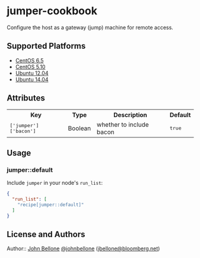 # jumper-cookbook

Configure the host as a gateway (jump) machine for remote access.

## Supported Platforms

- [CentOS 6.5][3]
- [CentOS 5.10][4]
- [Ubuntu 12.04][5]
- [Ubuntu 14.04][6]

## Attributes

<table>
  <tr>
    <th>Key</th>
    <th>Type</th>
    <th>Description</th>
    <th>Default</th>
  </tr>
  <tr>
    <td><tt>['jumper']['bacon']</tt></td>
    <td>Boolean</td>
    <td>whether to include bacon</td>
    <td><tt>true</tt></td>
  </tr>
</table>

## Usage

### jumper::default

Include `jumper` in your node's `run_list`:

```json
{
  "run_list": [
    "recipe[jumper::default]"
  ]
}
```

## License and Authors

Author:: [John Bellone][1] [@johnbellone][2] (<jbellone@bloomberg.net>)

[1]: https://github.com/johnbellone
[2]: https://twitter.com/johnbellone
[3]: http://centos.org
[4]: http://centos.org
[5]: http://ubuntu.com
[6]: http://ubuntu.com
